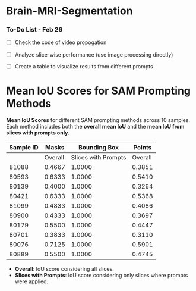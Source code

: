 # Brain-MRI-Segmentation

### To-Do List - Feb 26

- [ ] Check the code of video propogation
- [ ] Analyze slice-wise performance (use image processing directly)
- [ ] Create a table to visualize results from different prompts


# Mean IoU Scores for SAM Prompting Methods

**Mean IoU Scores** for different SAM prompting methods across 10 samples. Each method includes both the **overall mean IoU** and the **mean IoU from slices with prompts only**.

| Sample ID |       **Masks**        |       **Bounding Box**        |       **Points**        |
|-----------|------------------------|------------------------------|-------------------------|
|           | Overall | Slices with Prompts | Overall | Slices with Prompts | Overall | Slices with Prompts |
| 81088     | 0.4667  | 1.0000              | 0.3851  | 0.8251               | TBD     | TBD                 |
| 80593     | 0.6333  | 1.0000              | 0.5410  | 0.8542               | TBD     | TBD                 |
| 80139     | 0.4000  | 1.0000              | 0.3264  | 0.8160               | TBD     | TBD                 |
| 80421     | 0.6333  | 1.0000              | 0.5368  | 0.8476               | TBD     | TBD                 |
| 81099     | 0.4833  | 1.0000              | 0.4086  | 0.8454               | TBD     | TBD                 |
| 80900     | 0.4333  | 1.0000              | 0.3697  | 0.8531               | TBD     | TBD                 |
| 80179     | 0.5500  | 1.0000              | 0.4447  | 0.8086               | TBD     | TBD                 |
| 80701     | 0.3833  | 1.0000              | 0.3110  | 0.8112               | TBD     | TBD                 |
| 80076     | 0.7125  | 1.0000              | 0.5901  | 0.8281               | TBD     | TBD                 |
| 80889     | 0.5500  | 1.0000              | 0.4745  | 0.8627               | TBD     | TBD                 |


- **Overall**: IoU score considering all slices.
- **Slices with Prompts**: IoU score considering only slices where prompts were applied.
